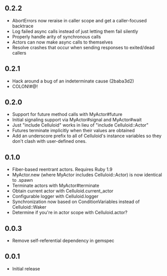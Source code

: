 0.2.2
-----

* AbortErrors now reraise in caller scope and get a caller-focused backtrace
* Log failed async calls instead of just letting them fail silently
* Properly handle arity of synchronous calls
* Actors can now make async calls to themselves
* Resolve crashes that occur when sending responses to exited/dead callers

0.2.1
-----

* Hack around a bug of an indeterminate cause (2baba3d2)
* COLON!#@!

0.2.0
-----

* Support for future method calls with MyActor#future
* Initial signaling support via MyActor#signal and MyActor#wait
* Just "include Celluloid" works in lieu of "include Celluloid::Actor"
* Futures terminate implicitly when their values are obtained
* Add an underscore prefix to all of Celluloid's instance variables so they don't
  clash with user-defined ones.


0.1.0
-----
* Fiber-based reentrant actors. Requires Ruby 1.9
* MyActor.new (where MyActor includes Celluloid::Actor) is now identical to .spawn
* Terminate actors with MyActor#terminate
* Obtain current actor with Celluloid.current_actor
* Configurable logger with Celluloid.logger
* Synchronization now based on ConditionVariables instead of Celluloid::Waker
* Determine if you're in actor scope with Celluloid.actor?

0.0.3
-----
* Remove self-referential dependency in gemspec

0.0.1
-----
* Initial release
